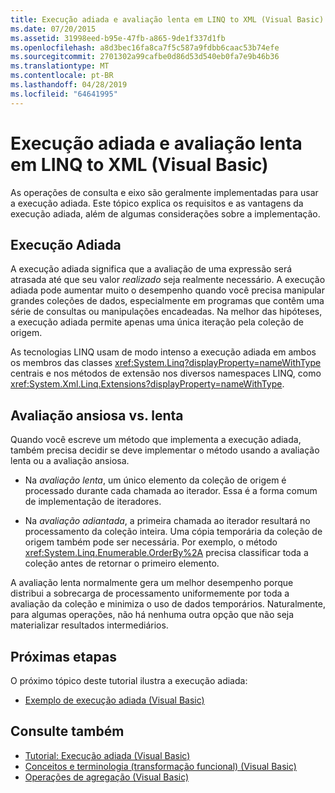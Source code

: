 ```yaml
---
title: Execução adiada e avaliação lenta em LINQ to XML (Visual Basic)
ms.date: 07/20/2015
ms.assetid: 31998eed-b95e-47fb-a865-9de1f337d1fb
ms.openlocfilehash: a8d3bec16fa8ca7f5c587a9fdbb6caac53b74efe
ms.sourcegitcommit: 2701302a99cafbe0d86d53d540eb0fa7e9b46b36
ms.translationtype: MT
ms.contentlocale: pt-BR
ms.lasthandoff: 04/28/2019
ms.locfileid: "64641995"
---
```

# <a name="deferred-execution-and-lazy-evaluation-in-linq-to-xml-visual-basic"></a>Execução adiada e avaliação lenta em LINQ to XML (Visual Basic)
As operações de consulta e eixo são geralmente implementadas para usar a execução adiada. Este tópico explica os requisitos e as vantagens da execução adiada, além de algumas considerações sobre a implementação.  
  
## <a name="deferred-execution"></a>Execução Adiada  
 A execução adiada significa que a avaliação de uma expressão será atrasada até que seu valor *realizado* seja realmente necessário. A execução adiada pode aumentar muito o desempenho quando você precisa manipular grandes coleções de dados, especialmente em programas que contêm uma série de consultas ou manipulações encadeadas. Na melhor das hipóteses, a execução adiada permite apenas uma única iteração pela coleção de origem.  
  
 As tecnologias LINQ usam de modo intenso a execução adiada em ambos os membros das classes <xref:System.Linq?displayProperty=nameWithType> centrais e nos métodos de extensão nos diversos namespaces LINQ, como <xref:System.Xml.Linq.Extensions?displayProperty=nameWithType>.  
  
## <a name="eager-vs-lazy-evaluation"></a>Avaliação ansiosa vs. lenta  
 Quando você escreve um método que implementa a execução adiada, também precisa decidir se deve implementar o método usando a avaliação lenta ou a avaliação ansiosa.  
  
- Na *avaliação lenta*, um único elemento da coleção de origem é processado durante cada chamada ao iterador. Essa é a forma comum de implementação de iteradores.  
  
- Na *avaliação adiantada*, a primeira chamada ao iterador resultará no processamento da coleção inteira. Uma cópia temporária da coleção de origem também pode ser necessária. Por exemplo, o método <xref:System.Linq.Enumerable.OrderBy%2A> precisa classificar toda a coleção antes de retornar o primeiro elemento.  
  
 A avaliação lenta normalmente gera um melhor desempenho porque distribui a sobrecarga de processamento uniformemente por toda a avaliação da coleção e minimiza o uso de dados temporários. Naturalmente, para algumas operações, não há nenhuma outra opção que não seja materializar resultados intermediários.  
  
## <a name="next-steps"></a>Próximas etapas  
 O próximo tópico deste tutorial ilustra a execução adiada:  
  
- [Exemplo de execução adiada (Visual Basic)](../../../../visual-basic/programming-guide/concepts/linq/deferred-execution-example.md)  
  
## <a name="see-also"></a>Consulte também

- [Tutorial: Execução adiada (Visual Basic)](../../../../visual-basic/programming-guide/concepts/linq/tutorial-deferred-execution.md)
- [Conceitos e terminologia (transformação funcional) (Visual Basic)](../../../../visual-basic/programming-guide/concepts/linq/concepts-and-terminology-functional-transformation.md)
- [Operações de agregação (Visual Basic)](../../../../visual-basic/programming-guide/concepts/linq/aggregation-operations.md)
